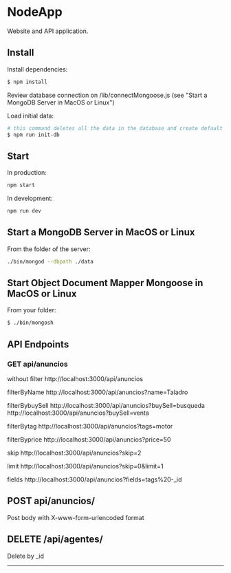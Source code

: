 # NodeApp

Website and API application.

## Install

Install dependencies:

```sh
$ npm install
```

Review database connection on /lib/connectMongoose.js (see "Start a MongoDB Server in MacOS or Linux")

Load initial data:

```sh
# this command deletes all the data in the database and create default data
$ npm run init-db
```

## Start

In production:

```sh
npm start
```

In development:

```sh
npm run dev
```

## Start a MongoDB Server in MacOS or Linux

From the folder of the server:

```sh
./bin/mongod --dbpath ./data
```

## Start Object Document Mapper Mongoose in MacOS or Linux

From your folder:

```sh
$ ./bin/mongosh
```


## API Endpoints

### GET api/anuncios

without filter
http://localhost:3000/api/anuncios

filterByName
http://localhost:3000/api/anuncios?name=Taladro

filterBybuySell
http://localhost:3000/api/anuncios?buySell=busqueda
http://localhost:3000/api/anuncios?buySell=venta

filterBytag
http://localhost:3000/api/anuncios?tags=motor

filterByprice
http://localhost:3000/api/anuncios?price=50

skip
http://localhost:3000/api/anuncios?skip=2

limit
http://localhost:3000/api/anuncios?skip=0&limit=1

fields
http://localhost:3000/api/anuncios?fields=tags%20-_id

## POST api/anuncios/

Post body with X-www-form-urlencoded format

## DELETE /api/agentes/

Delete by _id

---------------